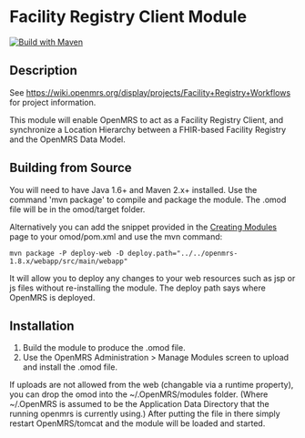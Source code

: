 Facility Registry Client Module
==========================
[![Build with Maven](https://github.com/I-TECH-UW/openmrs-module-facilityregistry/actions/workflows/main.yml/badge.svg)](https://github.com/I-TECH-UW/openmrs-module-facilityregistry/actions/workflows/main.yml)

Description
-----------
See https://wiki.openmrs.org/display/projects/Facility+Registry+Workflows for project information.

This module will enable OpenMRS to act as a Facility Registry Client, and synchronize a Location Hierarchy between a FHIR-based Facility Registry and the OpenMRS Data Model. 

Building from Source
--------------------
You will need to have Java 1.6+ and Maven 2.x+ installed.  Use the command 'mvn package' to 
compile and package the module.  The .omod file will be in the omod/target folder.

Alternatively you can add the snippet provided in the [Creating Modules](https://wiki.openmrs.org/x/cAEr) page to your 
omod/pom.xml and use the mvn command:

    mvn package -P deploy-web -D deploy.path="../../openmrs-1.8.x/webapp/src/main/webapp"

It will allow you to deploy any changes to your web 
resources such as jsp or js files without re-installing the module. The deploy path says 
where OpenMRS is deployed.

Installation
------------
1. Build the module to produce the .omod file.
2. Use the OpenMRS Administration > Manage Modules screen to upload and install the .omod file.

If uploads are not allowed from the web (changable via a runtime property), you can drop the omod
into the ~/.OpenMRS/modules folder.  (Where ~/.OpenMRS is assumed to be the Application 
Data Directory that the running openmrs is currently using.)  After putting the file in there 
simply restart OpenMRS/tomcat and the module will be loaded and started.
